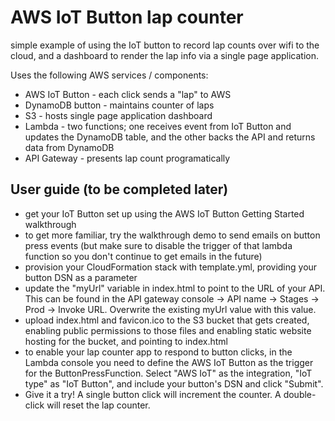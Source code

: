 # AWS IoT Button lap counter

simple example of using the IoT button to record lap counts over wifi to the cloud, and a dashboard to render the lap info via a single page application.

Uses the following AWS services / components:

- AWS IoT Button - each click sends a "lap" to AWS
- DynamoDB button - maintains counter of laps
- S3 - hosts single page application dashboard
- Lambda - two functions; one receives event from IoT Button and updates the DynamoDB table, and the other backs the API and returns data from DynamoDB
- API Gateway - presents lap count programatically

## User guide (to be completed later)

- get your IoT Button set up using the AWS IoT Button Getting Started walkthrough
- to get more familiar, try the walkthrough demo to send emails on button press events (but make sure to disable the trigger of that lambda function so you don't continue to get emails in the future)
- provision your CloudFormation stack with template.yml, providing your button DSN as a parameter
- update the "myUrl" variable in index.html to point to the URL of your API. This can be found in the API gateway console -> API name -> Stages -> Prod -> Invoke URL. Overwrite the existing myUrl value with this value.
- upload index.html and favicon.ico to the S3 bucket that gets created, enabling public permissions to those files and enabling static website hosting for the bucket, and pointing to index.html
- to enable your lap counter app to respond to button clicks, in the Lambda console you need to define the AWS IoT Button as the trigger for the ButtonPressFunction. Select "AWS IoT" as the integration, "IoT type" as "IoT Button", and include your button's DSN and click "Submit".
- Give it a try! A single button click will increment the counter. A double-click will reset the lap counter.
